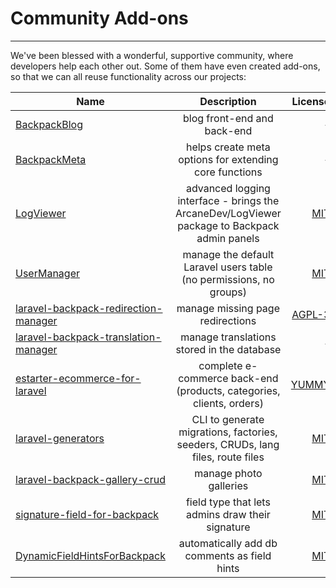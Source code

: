 # Community Add-ons

---

We've been blessed with a wonderful, supportive community, where developers help each other out. Some of them have even created add-ons, so that we can all reuse functionality across our projects:

| Name          | Description   | License  |
| ------------- |:-------------:| --------:|
| [BackpackBlog](https://github.com/AbbyJanke/BackpackBlog)      | blog front-end and back-end | - |
| [BackpackMeta](https://github.com/AbbyJanke/BackpackMeta)      | helps create meta options for extending core functions      |   - |
| [LogViewer](https://github.com/eduardoarandah/backpacklogviewer) | advanced logging interface - brings the ArcaneDev/LogViewer package to Backpack admin panels    | [MIT](https://github.com/eduardoarandah/backpacklogviewer/blob/master/LICENSE.md) |
| [UserManager](https://github.com/eduardoarandah/UserManager) | manage the default Laravel users table (no permissions, no groups)      |  [MIT](https://github.com/eduardoarandah/UserManager/blob/master/LICENSE) |
| [laravel-backpack-redirection-manager](https://github.com/novius/laravel-backpack-redirection-manager) | manage missing page redirections      | [AGPL-3](https://github.com/eduardoarandah/backpacklogviewer/blob/master/LICENSE.md) |
| [laravel-backpack-translation-manager](https://github.com/novius/laravel-backpack-translation-manager) | manage translations stored in the database   |  - |
| [estarter-ecommerce-for-laravel](https://github.com/updivision/estarter-ecommerce-for-laravel) | complete e-commerce back-end (products, categories, clients, orders)      |  [YUMMY](https://github.com/updivision/estarter-ecommerce-for-laravel/blob/master/LICENSE.md) |
| [laravel-generators](https://github.com/webfactor/laravel-generators) | CLI to generate migrations, factories, seeders, CRUDs, lang files, route files      |  [MIT](https://github.com/webfactor/laravel-generators/blob/master/LICENSE.md) |
| [laravel-backpack-gallery-crud](https://gitlab.com/seandowney/laravel-backpack-gallery-crud) | manage photo galleries      |  [MIT](https://gitlab.com/seandowney/laravel-backpack-gallery-crud/blob/master/LICENSE.md) |
| [signature-field-for-backpack](https://github.com/iMokhles/signature-field-for-backpack) | field type that lets admins draw their signature      |  [MIT](https://github.com/iMokhles/signature-field-for-backpack/blob/master/LICENSE.md) |
| [DynamicFieldHintsForBackpack](https://github.com/DoDSoftware/DynamicFieldHintsForBackpack) | automatically add db comments as field hints      |  [MIT](https://github.com/DoDSoftware/DynamicFieldHintsForBackpack/LICENSE.md) |
